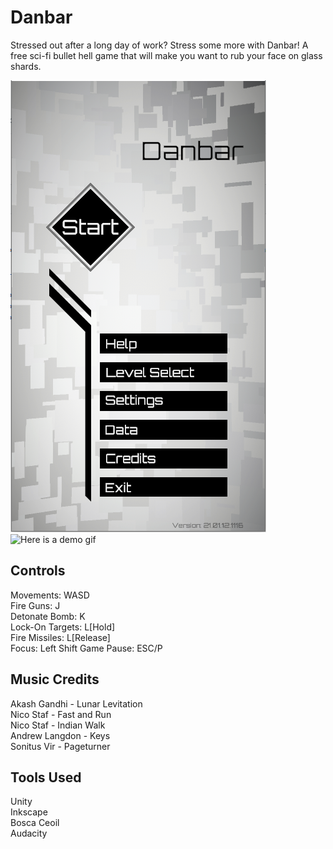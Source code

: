 # Danbar

Stressed out after a long day of work? Stress some more with Danbar! A free sci-fi bullet hell game that will make you want to rub your face on glass shards.

![](https://github.com/USBtheKey/Game-Danbar_v1.0/blob/main/Demo/Demo_MainMenu.PNG)
![Here is a demo gif](https://github.com/USBtheKey/Game-Danbar_v1.0/blob/main/Demo/Danbar.gif)


## Controls

Movements: WASD  
Fire Guns: J  
Detonate Bomb: K  
Lock-On Targets: L[Hold]  
Fire Missiles: L[Release]  
Focus: Left Shift
Game Pause: ESC/P

## Music Credits

Akash Gandhi - Lunar Levitation  
Nico Staf - Fast and Run  
Nico Staf - Indian Walk  
Andrew Langdon - Keys  
Sonitus Vir - Pageturner  

## Tools Used

Unity  
Inkscape  
Bosca Ceoil  
Audacity  
